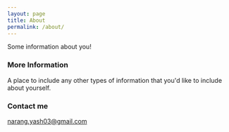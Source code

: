 ```yaml
---
layout: page
title: About
permalink: /about/
---
```


Some information about you!

### More Information

A place to include any other types of information that you'd like to include about yourself.

### Contact me

[narang.yash03@gmail.com](mailto:narang.yash03@gmail.com)
